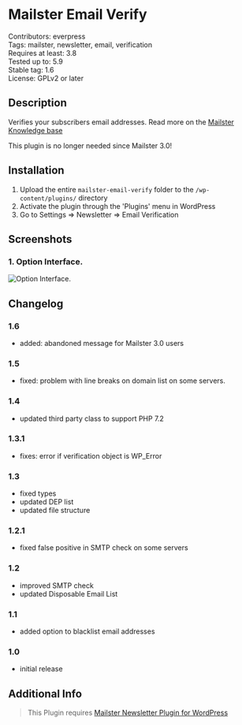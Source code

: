 # Mailster Email Verify

Contributors: everpress  
Tags: mailster, newsletter, email, verification  
Requires at least: 3.8  
Tested up to: 5.9  
Stable tag: 1.6  
License: GPLv2 or later

## Description

Verifies your subscribers email addresses. Read more on the [Mailster Knowledge base](https://kb.mailster.co/reduce-false-signups-with-email-verification/?utm_campaign=wporg&utm_source=Email+Verify+for+Mailster&utm_medium=readme)

This plugin is no longer needed since Mailster 3.0!

## Installation

1. Upload the entire `mailster-email-verify` folder to the `/wp-content/plugins/` directory
2. Activate the plugin through the 'Plugins' menu in WordPress
3. Go to Settings => Newsletter => Email Verification

## Screenshots

### 1. Option Interface.

![Option Interface.](https://ps.w.org/mailster-email-verify/assets/screenshot-1.png)


## Changelog

### 1.6

-   added: abandoned message for Mailster 3.0 users

### 1.5

-   fixed: problem with line breaks on domain list on some servers.

### 1.4

-   updated third party class to support PHP 7.2

### 1.3.1

-   fixes: error if verification object is WP_Error

### 1.3

-   fixed types
-   updated DEP list
-   updated file structure

### 1.2.1

-   fixed false positive in SMTP check on some servers

### 1.2

-   improved SMTP check
-   updated Disposable Email List

### 1.1

-   added option to blacklist email addresses

### 1.0

-   initial release

## Additional Info

> This Plugin requires [Mailster Newsletter Plugin for WordPress](https://mailster.co/?utm_campaign=wporg&utm_source=Email+Verify+for+Mailster&utm_medium=readme)
